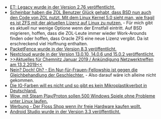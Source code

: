 * [ET: Legacy wurde in der Version 2.76 veröffentlicht.](https://www.phoronix.com/scan.php?page=news_item&px=ET-Legacy-2.76-Released)
* [Scheinbar haben die ZOL Benutzer Glück gehabt, dass BSD nun auch den Code von ZOL nutzt. Mit dem Linux Kernel 5.0 sieht man, wie fragil es ist ZFS mit der aktuellen Lizenz auf Linux zu nutzen.](https://utcc.utoronto.ca/~cks/space/blog/linux/ZFSNonGPLRisk) - Für mich gibt es aktuell nur wenige Optione wenn der Ernstfall eintritt. Auf BSD migrieren, hoffen, dass die ZOL-Leute immer wieder Work-Arounds finden oder hoffen, dass Oracle ZFS eine neue Lizenz vergibt. Da ist erschreckend viel Hoffnung enthalten.
* [PacketFence wurde in der Version 8.3 veröffentlicht.](https://www.pro-linux.de/news/1/26662/packetfence-83-freigegeben.html)
* [Nextcloud wurde in der Version 13.0.10, 14.0.6 und 15.0.2 veröffentlicht.](https://nextcloud.com/blog/nextcloud-updates-13.0.10-14.0.6-and-15.0.2-are-out/)
* [>>Aktuelles für Chemnitz Januar 2019 / Ankündigung Netzwerktreffen am 13.2.2019<<](https://bio-erzgebirge.de/wp/?p=17279)
* [Nein? Doch! Oh? - Ein Nur-für-Frauen-Fellowship ist gegen die Gleichbehandlung der Geschlechter.](https://blog.fefe.de/?ts=a2c240b4) - Also darauf wäre ich alleine nicht gekommen.
* [Die IG-Farben will es nicht und so gibt es kein Mikroplastikverbot in Deutschland.](https://netzfrauen.org/2019/01/14/mikoplastik-2-2/)
* [Wow, mit Steam Play/Proton sollen 500 Windows Spiele ohne Probleme unter Linux laufen.](https://www.pro-linux.de/news/1/26666/steam-play-erm%C3%B6glicht-perfekte-ausf%C3%BChrung-von-500-windows-spielen-unter-lin.html)
* [Werbung - Der Floss Shop wenn ihr freie Hardware kaufen wollt.](https://www.floss-shop.de/)
* [Android Studio wurde in der Version 3.3 veröffentlicht.](https://www.pro-linux.de/news/1/26671/android-studio-33-erschienen.html)
